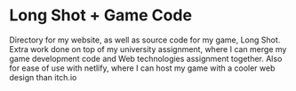 # Long Shot + Game Code
Directory for my website, as well as source code for my game, Long Shot.
Extra work done on top of my university assignment, where I can merge my game development code and Web technologies assignment together. 
Also for ease of use with netlify, where I can host my game with a cooler web design than itch.io
